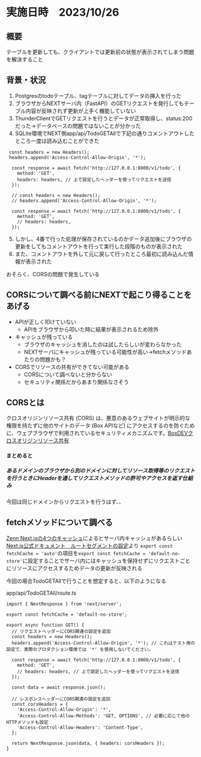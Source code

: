 # 実施日時　2023/10/26

## 概要
テーブルを更新しても、クライアントでは更新前の状態が表示されてしまう問題を解決すること

## 背景・状況
1.  Postgresのtodoテーブル、tagテーブルに対してデータの挿入を行った
2. ブラウザからNEXTサーバ内（FastAPI）のGETリクエストを発行してもテーブル内容が反映されず更新が上手く機能していない
3.  ThunderClientでGETリクエストを行うとデータが正常取得し、status:200だった->データベースの問題ではないことが分かった
4.  SQLite環境でNEXT側app/api/TodoGETAllで下記の通りコメントアウトしたところ一度は読み込むことができた
``` 
 const headers = new Headers();
 headers.append('Access-Control-Allow-Origin', '*');

  const response = await fetch('http://127.0.0.1:8000/v1/todo', {
    method: 'GET',
    headers: headers, // 上で設定したヘッダーを使ってリクエストを送信
  });
```
```
  // const headers = new Headers();
  // headers.append('Access-Control-Allow-Origin', '*'); 

  const response = await fetch('http://127.0.0.1:8000/v1/todo', {
    method: 'GET',
    // headers: headers, 
  });
```
5. しかし、4番で行った処理が保存されているのかデータ追加後にブラウザの更新をしてもコメントアウトを行って実行した段階のものが表示された
6. また、コメントアウトを外して元に戻して行ったところ最初に読み込んだ情報が表示された

おそらく、CORSの問題で発生している


## CORSについて調べる前にNEXTで起こり得ることをあげる
- APIが正しく叩けていない
    - APIをブラウザから叩いた時に結果が表示されるため除外
- キャッシュが残っている
    - ブラウザのキャッシュを消したのは試したらしいが変わらなかった
    - NEXTサーバにキャッシュが残っている可能性が高い->fetchメソッドあたりの問題かも？
- CORSでリソースの共有ができてない可能がある
    - CORSについて調べないと分からない
    - セキュリティ関係だからあまり関係なさそう

## CORSとは
クロスオリジンリソース共有 (CORS) は、悪意のあるウェブサイトが明示的な権限を持たずに他のサイトのデータ (Box APIなど) にアクセスするのを防ぐために、ウェブブラウザで利用されているセキュリティメカニズムです。[BoxDEVクロスオリジンリソース共有](https://ja.developer.box.com/guides/security/cors#:~:text=%E3%82%AF%E3%83%AD%E3%82%B9%E3%82%AA%E3%83%AA%E3%82%B8%E3%83%B3%E3%83%AA%E3%82%BD%E3%83%BC%E3%82%B9%E5%85%B1%E6%9C%89%20(CORS)%20%E3%81%AF%E3%80%81%E6%82%AA%E6%84%8F%E3%81%AE%E3%81%82%E3%82%8B,%E3%81%A6%E3%81%84%E3%82%8B%E3%82%BB%E3%82%AD%E3%83%A5%E3%83%AA%E3%83%86%E3%82%A3%E3%83%A1%E3%82%AB%E3%83%8B%E3%82%BA%E3%83%A0%E3%81%A7%E3%81%99%E3%80%82)

#### まとめると
##### あるドメインのブラウザから別のドメインに対してリソース取得等のリクエストを行うときにHeaderを通してリクエストメソッドの許可やアクセスを返す仕組み

今回は同じドメインからリクエストを行うはず、、

## fetchメソッドについて調べる
[Zenn Next.jsの4つのキャッシュ](https://zenn.dev/frontendflat/articles/nextjs-cache)によるとサーバ内キャッシュがあるらしい
[Next.js公式ドキュメント　ルートセグメントの設定](https://nextjs.org/docs/app/api-reference/file-conventions/route-segment-config#fetchcache)より
`export const fetchCache = 'auto'`の項目を`export const fetchCache = 'default-no-store'`に設定することでサーバ内にはキャッシュを保持せずにリクエストごとにリソースにアクセスするためデータの更新が反映される

今回の場合TodoGETAllで行うことを想定すると、以下のようになる

app/api/TodoGETAll/route.ts
```tsx
import { NextResponse } from 'next/server';

export const fetchCache = 'default-no-store';

export async function GET() {
  // リクエストヘッダーにCORS関連の設定を追加
  const headers = new Headers();
  headers.append('Access-Control-Allow-Origin', '*'); // これはテスト用の設定で、実際のプロダクション環境では '*' を使用しないでください。

  const response = await fetch('http://127.0.0.1:8000/v1/todo', {
    method: 'GET',
    // headers: headers, // 上で設定したヘッダーを使ってリクエストを送信
  });

  const data = await response.json();

  // レスポンスヘッダーにCORS関連の設定を追加
  const corsHeaders = {
    'Access-Control-Allow-Origin': '*',
    'Access-Control-Allow-Methods': 'GET, OPTIONS', // 必要に応じて他のHTTPメソッドも設定
    'Access-Control-Allow-Headers': 'Content-Type',
  };

  return NextResponse.json(data, { headers: corsHeaders });
}

```